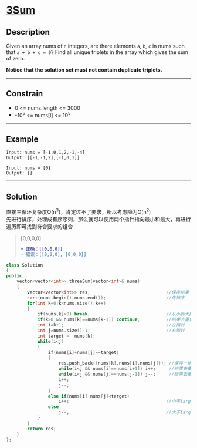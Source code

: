# [3Sum](https://leetcode.com/problems/3sum/)

## Description

Given an array nums of `n` integers, are there elements `a`, `b`, `c` in nums such that `a + b + c = 0`? Find all unique triplets in the array which gives the sum of zero.

**Notice that the solution set must not contain duplicate triplets.**

---

## Constrain

- 0 <= nums.length <= 3000
- -10<sup>5</sup> <= nums[i] <= 10<sup>5</sup>


---

## Example

```
Input: nums = [-1,0,1,2,-1,-4]
Output: [[-1,-1,2],[-1,0,1]]
```

```
Input: nums = [0]
Output: []
```

---

## Solution
直接三循环复杂度O(n<sup>3</sup>)，肯定过不了要求，所以考虑降为O(n<sup>2</sup>)<br/>
先进行排序，处理成有序序列，那么就可以使用两个指针指向最小和最大，再进行遍历即可找到符合要求的组合<br/>

> [0,0,0,0]
> ```diff
> + 正确：[[0,0,0]] 
> - 错误：[[0,0,0], [0,0,0]]
> ```

```c++
class Solution 
{
public:
    vector<vector<int>> threeSum(vector<int>& nums)
    {
        vector<vector<int>> res;                             //保存结果
        sort(nums.begin(),nums.end());                       //先排序
        for(int k=0;k<nums.size();k++)
        {
            if(nums[k]>0) break;                             //从小到大排序，都没有非零值，必定不可能有结果
            if(k>0 && nums[k]==nums[k-1]) continue;          //结果去重处理
            int i=k+1;                                       //左指针
            int j=nums.size()-1;                             //右指针
            int target = -nums[k];
            while(i<j)
            {
                if(nums[i]+nums[j]==target)
                {
                    res.push_back({nums[k],nums[i],nums[j]}); //保存一组结果
                    while(i<j && nums[i]==nums[i+1]) i++;     //结果去重处理
                    while(i<j && nums[j]==nums[j-1]) j--;     //结果去重处理
                    i++;
                    j--;
                }
                else if(nums[i]+nums[j]<target)
                    i++;                                     //小于target,移动左指针
                else
                    j--;                                     //大于target,移动右指针
            }
        }
        return res;
    }
};
```
